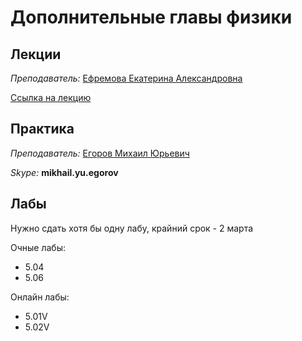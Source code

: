 # Дополнительные главы физики

## Лекции

_Преподаватель:_  [Ефремова Екатерина Александровна](https://isu.ifmo.ru/pls/apex/f?p=2143:PERSON:107330050091725::NO:RP:PID:158628)  
  
[Ссылка на лекцию](https://itmo.zoom.us/j/87044790587?pwd=L3JIcnNDeDY4ZU91VnFqY0xVYUw3QT09)

## Практика

_Преподаватель:_  [Егоров Михаил Юрьевич](https://isu.ifmo.ru/pls/apex/f?p=2143:PERSON:107330050091725::NO:RP:PID:270347)

_Skype:_ **mikhail.yu.egorov**

## Лабы

Нужно сдать хотя бы одну лабу, крайний срок - 2 марта  
  
  
Очные лабы:

* 5.04
* 5.06

Онлайн лабы:

* 5.01V
* 5.02V



